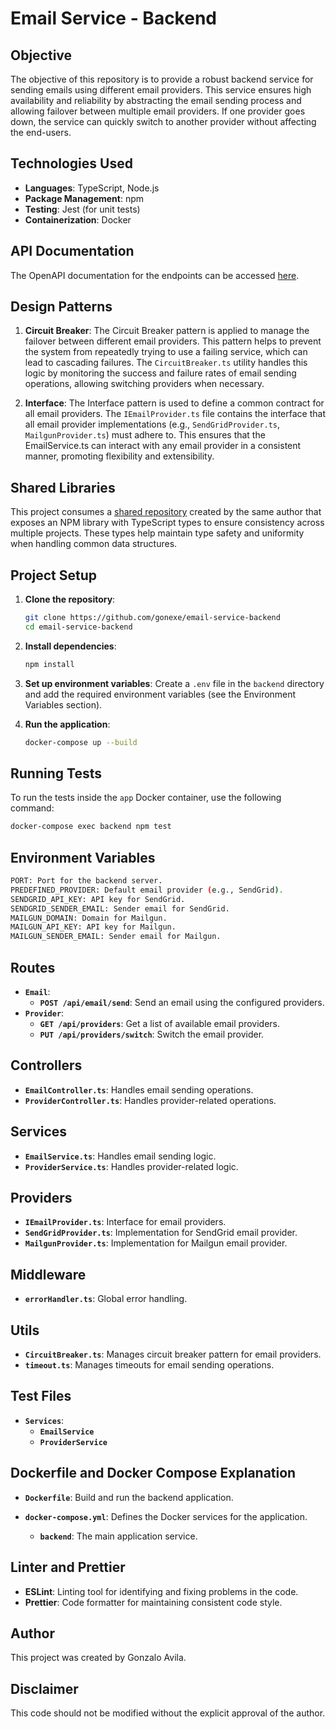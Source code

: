 # Email Service - Backend

## Objective

The objective of this repository is to provide a robust backend service for sending emails using different email
providers. This service ensures high availability and reliability by abstracting the email sending process and allowing
failover between multiple email providers. If one provider goes down, the service can quickly switch to another provider
without affecting the end-users.

## Technologies Used

- **Languages**: TypeScript, Node.js
- **Package Management**: npm
- **Testing**: Jest (for unit tests)
- **Containerization**: Docker

## API Documentation

The OpenAPI documentation for the endpoints can be
accessed [here](https://email-service-backend-e5cf2a6fc011.herokuapp.com/api-docs/).

## Design Patterns

1. **Circuit Breaker**: The Circuit Breaker pattern is applied to manage the failover between different email providers.
   This pattern helps to prevent the system from repeatedly trying to use a failing service, which can lead to cascading
   failures. The `CircuitBreaker.ts` utility handles this logic by monitoring the success and failure rates of email
   sending operations, allowing switching providers when necessary.


2. **Interface**: The Interface pattern is used to define a common contract for all email providers. The
   `IEmailProvider.ts`
   file contains the interface that all email provider implementations (e.g., `SendGridProvider.ts`,
   `MailgunProvider.ts`)
   must
   adhere to. This ensures that the EmailService.ts can interact with any email provider in a
   consistent manner, promoting flexibility and extensibility.

## Shared Libraries

This project consumes a [shared repository](https://github.com/gonexe/shared-project) created by the same author that
exposes an NPM library with TypeScript types
to ensure consistency across multiple projects. These types help maintain type safety and uniformity when handling
common data structures.

## Project Setup

1. **Clone the repository**:
    ```sh
    git clone https://github.com/gonexe/email-service-backend
    cd email-service-backend
    ```

2. **Install dependencies**:
    ```sh
    npm install
    ```

3. **Set up environment variables**:
   Create a `.env` file in the `backend` directory and add the required environment variables (see the Environment
   Variables section).

4. **Run the application**:
    ```sh
    docker-compose up --build
    ```

## Running Tests

To run the tests inside the `app` Docker container, use the following command:

```sh
docker-compose exec backend npm test
```

## Environment Variables

```sh
PORT: Port for the backend server.
PREDEFINED_PROVIDER: Default email provider (e.g., SendGrid).
SENDGRID_API_KEY: API key for SendGrid.
SENDGRID_SENDER_EMAIL: Sender email for SendGrid.
MAILGUN_DOMAIN: Domain for Mailgun.
MAILGUN_API_KEY: API key for Mailgun.
MAILGUN_SENDER_EMAIL: Sender email for Mailgun.
```

## Routes

- **`Email`**:
    - **`POST /api/email/send`**: Send an email using the configured providers.
- **`Provider`**:
    - **`GET /api/providers`**: Get a list of available email providers.
    - **`PUT /api/providers/switch`**: Switch the email provider.

## Controllers

- **`EmailController.ts`**: Handles email sending operations.
- **`ProviderController.ts`**: Handles provider-related operations.

## Services

- **`EmailService.ts`**: Handles email sending logic.
- **`ProviderService.ts`**: Handles provider-related logic.

## Providers

- **`IEmailProvider.ts`**: Interface for email providers.
- **`SendGridProvider.ts`**: Implementation for SendGrid email provider.
- **`MailgunProvider.ts`**: Implementation for Mailgun email provider.

## Middleware

- **`errorHandler.ts`**: Global error handling.

## Utils

- **`CircuitBreaker.ts`**: Manages circuit breaker pattern for email providers.
- **`timeout.ts`**: Manages timeouts for email sending operations.

## Test Files

- **`Services`**:
    - **`EmailService`**
    - **`ProviderService`**

## Dockerfile and Docker Compose Explanation

- **`Dockerfile`**: Build and run the backend application.

- **`docker-compose.yml`**: Defines the Docker services for the application.
    - **`backend`**: The main application service.

## Linter and Prettier

- **ESLint**: Linting tool for identifying and fixing problems in the code.
- **Prettier**: Code formatter for maintaining consistent code style.

## Author

This project was created by Gonzalo Avila.

## Disclaimer

This code should not be modified without the explicit approval of the author.

